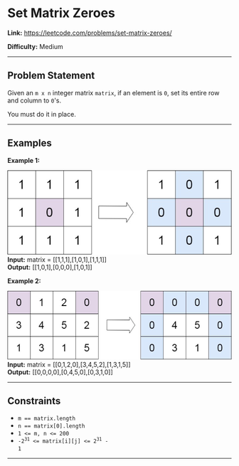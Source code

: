 # Set Matrix Zeroes

**Link:** https://leetcode.com/problems/set-matrix-zeroes/

**Difficulty:** Medium

---

## Problem Statement

Given an `m x n` integer matrix `matrix`, if an element is `0`, set its entire row and column to `0`'s.

You must do it in place.

---

## Examples

**Example 1:**

![alt text](mat1.jpg)
**Input:** matrix = [[1,1,1],[1,0,1],[1,1,1]] \
**Output:** [[1,0,1],[0,0,0],[1,0,1]]

**Example 2:**

![alt text](mat2.jpg)
**Input:** matrix = [[0,1,2,0],[3,4,5,2],[1,3,1,5]] \
**Output:** [[0,0,0,0],[0,4,5,0],[0,3,1,0]]

---

## Constraints

- `m == matrix.length`
- `n == matrix[0].length`
- `1 <= m, n <= 200`
- <code>-2<sup>31</sup> <= matrix[i][j] <= 2<sup>31</sup> - 1</code>

---